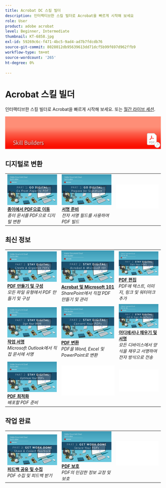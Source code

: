 ```yaml
---
title: Acrobat DC 스킬 빌더
description: 인터랙티브한 스킬 빌더로 Acrobat을 빠르게 시작해 보세요
role: User
product: adobe acrobat
level: Beginner, Intermediate
thumbnail: KT-6858.jpg
exl-id: 59269c6c-f471-4bc5-9ad4-ad7b7fdcdb76
source-git-commit: 8028012db95639613dd71dcf5b99f697d962ffb9
workflow-type: tm+mt
source-wordcount: '265'
ht-degree: 0%

---
```


# Acrobat 스킬 빌더

인터랙티브한 스킬 빌더로 Acrobat을 빠르게 시작해 보세요. 또는 [월간 라이브 세션](skill-builder-webinars.md).

![Acrobat 기능 소개 이미지](../assets/Hero-SkillBuilders.png)

## 디지털로 변환

<table style="table-layout:fixed">
<tr>
  <td>
    <a href="https://doccloud.adobeconnect.com/paperpdf/" target="_blank">
      <img alt="종이 문서를 PDF 문서로 변환" src="../assets/sb_papertopdf.png" />
    </a>
    <div>
    <a href="https://doccloud.adobeconnect.com/paperpdf/" target="_blank"><strong>종이에서 PDF으로 이동</strong></a>
    </div>
    <em>종이 문서를 PDF으로 디지털 변환</em>
    <br>
  </td>
  <td>
    <a href="https://doccloud.adobeconnect.com/skillbuilder-sigforms/" target="_blank">
      <img alt="종이 문서를 PDF 문서로 변환" src="../assets/sb_prepareforsignature.png" />
    </a>
    <div>
    <a href="https://doccloud.adobeconnect.com/skillbuilder-sigforms/" target="_blank"><strong>서명 준비</strong></a>
    </div>
    <em>전자 서명 필드를 사용하여 PDF 빌드</em>
    <br>
  </td>
  <td>
    <img alt="스페이서" src="../assets/Whitespacer.png" />
    <div>
    <br>
  </td>
</tr>
</table>

## 최신 정보

<table style="table-layout:fixed">
<tr>
 <td>
    <a href="https://doccloud.adobeconnect.com/createpdfs/" target="_blank">
      <img alt="PDF 만들기 및 구성" src="../assets/sb_create.png" />
    </a>
    <div>
    <a href="https://doccloud.adobeconnect.com/createpdfs/" target="_blank"><strong>PDF 만들기 및 구성</strong></a>
    </div>
    <em>모든 파일 유형에서 PDF 만들기 및 구성</em>
    <br>
  </td>
  <td>
    <a href="https://doccloud.adobeconnect.com/micro/" target="_blank">
      <img alt="Acrobat 및 Microsoft 101" src="../assets/sb_microsoft.png" />
    </a>
    <div>
    <a href="https://doccloud.adobeconnect.com/micro/" target="_blank"><strong>Acrobat 및 Microsoft 101</strong></a>
    </div>
    <em>SharePoint에서 직접 PDF 만들기 및 관리</em>
    <br>
  </td>
  <td>
    <a href="https://doccloud.adobeconnect.com/editpdf/" target="_blank">
      <img alt="PDF 편집" src="../assets/sb_edit.png" />
    </a>
    <div>
    <a href="https://doccloud.adobeconnect.com/editpdf/" target="_blank"><strong>PDF 편집</strong></a>
    </div>
    <em>PDF에 텍스트, 이미지, 링크 및 워터마크 추가</em>
    <br>
  </td>
</tr>
<tr>
  <td>
    <a href="https://doccloud.adobeconnect.com/sign/" target="_blank">
      <img alt="작업 서명" src="../assets/sb_signed.png" />
    </a>
    <div>
    <a href="https://doccloud.adobeconnect.com/sign/" target="_blank"><strong>작업 서명</strong></a>
    </div>
    <em>Microsoft Outlook에서 직접 문서에 서명</em>
    <br>
  </td>
  <td>
    <a href="https://doccloud.adobeconnect.com/convertpdfs/" target="_blank">
      <img alt="PDF 변환" src="../assets/sb_convert.png" />
    </a>
    <div>
    <a href="https://doccloud.adobeconnect.com/convertpdfs/" target="_blank"><strong>PDF 변환</strong></a>
    </div>
    <em>PDF을 Word, Excel 및 PowerPoint로 변환</em>
    <br>
  </td>
  <td>
    <a href="https://doccloud.adobeconnect.com/fillsign/" target="_blank">
      <img alt="어디에서나 채우기 및 서명" src="../assets/sb_fill.png" />
    </a>
    <div>
    <a href="https://doccloud.adobeconnect.com/fillsign/" target="_blank"><strong>어디에서나 채우기 및 서명</strong></a>
    </div>
    <em>모든 디바이스에서 양식을 채우고 서명하여 전자 방식으로 전송</em>
    <br>
  </td>
</tr>
<tr>
  <td>
    <a href="https://doccloud.adobeconnect.com/optimizepdfs/" target="_blank">
      <img alt="PDF 최적화" src="../assets/sb_optimize.png" />
    </a>
    <div>
    <a href="https://doccloud.adobeconnect.com/optimizepdfs/" target="_blank"><strong>PDF 최적화</strong></a>
    </div>
    <em>배포할 PDF 준비</em>
    <br>
  </td>
  <td>
   <img alt="스페이서" src="../assets/Whitespacer.png" />
    <div>
    <br>
  </td>
  <td>
   <img alt="스페이서" src="../assets/Whitespacer.png" />
    <div>
    <br>
  </td>
</tr>
</table>

## 작업 완료

<table style="table-layout:fixed">
<tr>
  <td>
    <a href="https://doccloud.adobeconnect.com/skillbuilder-share/" target="_blank">
      <img alt="피드백 공유 및 수집" src="../assets/sb_feedback.png" />
    </a>
    <div>
    <a href="https://doccloud.adobeconnect.com/skillbuilder-share/" target="_blank"><strong>피드백 공유 및 수집</strong></a>
    </div>
    <em>PDF 수집 및 피드백 받기</em>
    <br>
  </td>
  <td>
    <a href="https://doccloud.adobeconnect.com/securepdfs/" target="_blank">
      <img alt="PDF 보호" src="../assets/sb_secure.png" />
    </a>
    <div>
    <a href="https://doccloud.adobeconnect.com/securepdfs/" target="_blank"><strong>PDF 보호</strong></a>
    </div>
    <em>PDF의 민감한 정보 교정 및 보호</em>
    <br>
  </td>
  <td>
   <img alt="스페이서" src="../assets/Whitespacer.png" />
    <div>
    <br>
  </td>
</tr>
</table>
